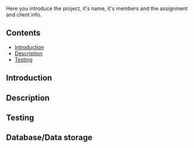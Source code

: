 Here you introduce the project, it's name, it's members and the assignment and client info.


## Contents
- [Introduction](./README.md#introduction)
- [Description](./README.md#description)
- [Testing](./README.md#testing)


## Introduction




## Description





## Testing




## Database/Data storage
